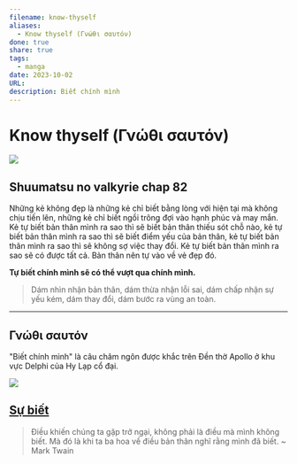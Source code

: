 ```yaml
---
filename: know-thyself
aliases:
  - Know thyself (Γνώθι σαυτόν)
done: true
share: true
tags:
  - manga
date: 2023-10-02
URL: 
description: Biết chính mình
---
```


# Know thyself (Γνώθι σαυτόν)

![](https://i.imgur.com/zaYZAUd.jpg)

## Shuumatsu no valkyrie chap 82

Những kẻ không đẹp là những kẻ chỉ biết bằng lòng với hiện tại mà không chịu tiến lên, những kẻ chỉ biết ngồi trông đợi vào hạnh phúc và may mắn.
Kẻ tự biết bản thân mình ra sao thì sẽ biết bản thân thiếu sót chỗ nào, kẻ tự biết bản thân mình ra sao thì sẽ biết điểm yếu của bản thân, kẻ tự biết bản thân mình ra sao thì sẽ không sợ việc thay đổi.
Kẻ tự biết bản thân mình ra sao sẽ có được tất cả. Bản thân nên tự vào về vẻ đẹp đó.

**Tự biết chính mình sẽ có thể vượt qua chính mình.**

> Dám nhìn nhận bản thân, dám thừa nhận lỗi sai, dám chấp nhận sự yếu kém, dám thay đổi, dám bước ra vùng an toàn.

---

## Γνώθι σαυτόν

"Biết chính mình" là câu châm ngôn được khắc trên Đền thờ Apollo ở khu vực Delphi của Hy Lạp cổ đại.

![](https://i.imgur.com/9ImhBJC.png)

## [Sự biết](./su-biet.md)

> Điều khiến chúng ta gặp trở ngại, không phải là điều mà mình không biết. Mà đó là khi ta ba hoa về điều bản thân nghĩ rằng mình đã biết. ~ Mark Twain
